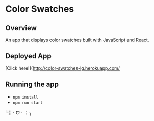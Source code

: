 # Color Swatches

## Overview
An app that displays color swatches built with JavaScript and React.

## Deployed App
[Click here!](http://color-swatches-lg.herokuapp.com/

## Running the app

- `npm install`
- `npm run start`

└╏ ･ ᗜ ･ ╏┐
